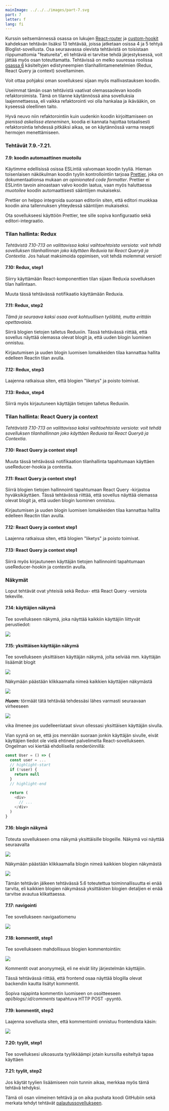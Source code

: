 ```yaml
---
mainImage: ../../../images/part-7.svg
part: 7
letter: f
lang: fi
---
```


<div class="content">

Kurssin seitsemännessä osassa on lukujen [React-router](/osa7/react_router) ja [custom-hookit](/osa7/custom_hookit) kahdeksan tehtävän lisäksi 13 tehtävää, joissa jatketaan osissa 4 ja 5 tehtyä Bloglist-sovellusta. Osa seuraavassa olevista tehtävistä on toisistaan riippumattomia "featureita", eli tehtäviä ei tarvitse tehdä järjestyksessä, voit jättää myös osan toteuttamatta. Tehtävissä on melko suuressa roolissa [osassa 6](/osa6) käsiteltyjen edistyneempien tilanhallintamenetelmien (Redux, React Query ja context) soveltaminen.

Voit ottaa pohjaksi oman sovelluksesi sijaan myös mallivastauksen koodin.

Useimmat tämän osan tehtävistä vaativat olemassaolevan koodin refaktoroimista. Tämä on tilanne käytännössä aina sovelluksia laajennettaessa, eli vaikka refaktorointi voi olla hankalaa ja ikävääkin, on kyseessä oleellinen taito.

Hyvä neuvo niin refaktorointiin kuin uudenkin koodin kirjoittamiseen on <i>pienissä askelissa eteneminen</i>, koodia ei kannata hajottaa totaalisesti refaktorointia tehdessä pitkäksi aikaa, se on käytännössä varma resepti hermojen menettämiseen.

</div>

<div class="tasks">

### Tehtävät 7.9.-7.21.

#### 7.9: koodin automaattinen muotoilu

Käytimme edellisissä osissa ESLintiä valvomaan koodin tyyliä. Hieman toisenlaisen näkökulman koodin tyylin kontrollointiin tarjoaa [Prettier](https://prettier.io/), joka on dokumentaationsa mukaan <i>an opinionated code formatter</i>. Prettier ei ESLintin tavoin ainoastaan valvo koodin laatua, vaan myös haluttaessa <i>muotoilee</i> koodin automaattisesti sääntöjen mukaiseksi.

Prettier on helppo integroida suoraan editoriin siten, että editori muokkaa koodin aina tallennuksen yhteydessä sääntöjen mukaiseksi. 

Ota sovellukseesi käyttöön Prettier, tee sille sopiva konfiguraatio sekä editori-integraatio.

### Tilan hallinta: Redux

<i>Tehtävistä 7.10-7.13 on valittavissa kaksi vaihtoehtoista versiota: voit tehdä sovelluksen tilanhallinnan joko käyttäen Reduxia tai React Queryä ja Contextia</i>. Jos haluat maksimoida oppimisen, voit tehdä molemmat versiot!

#### 7.10: Redux, step1

Siirry käyttämään React-komponenttien tilan sijaan Reduxia sovelluksen tilan hallintaan.

Muuta tässä tehtävässä notifikaatio käyttämään Reduxia.

#### 7.11: Redux, step2

<i>Tämä ja seuraava kaksi osaa ovat kohtuullisen työläitä, mutta erittäin opettavaisia.</i>

Siirrä blogien tietojen talletus Reduxiin. Tässä tehtävässä riittää, että sovellus näyttää olemassa olevat blogit ja, että uuden blogin luominen onnistuu.

Kirjautumisen ja uuden blogin luomisen lomakkeiden tilaa kannattaa hallita edelleen Reactin tilan avulla.

#### 7.12: Redux, step3

Laajenna ratkaisua siten, että blogien "liketys" ja poisto toimivat.

#### 7.13: Redux, step4

Siirrä myös kirjautuneen käyttäjän tietojen talletus Reduxiin.

### Tilan hallinta: React Query ja context

<i>Tehtävistä 7.10-7.13 on valittavissa kaksi vaihtoehtoista versiota: voit tehdä sovelluksen tilanhallinnan joko käyttäen Reduxia tai React Queryä ja Contextia</i>.

#### 7.10: React Query ja context step1

Muuta tässä tehtävässä notifikaation tilanhallinta tapahtumaan käyttäen useReducer-hookia ja contextia.

#### 7.11: React Query ja context step1

Siirrä blogien tietojen hallinnointi tapahtumaan React Query -kirjastoa hyväksikäyttäen. Tässä tehtävässä riittää, että sovellus näyttää olemassa olevat blogit ja, että uuden blogin luominen onnistuu.

Kirjautumisen ja uuden blogin luomisen lomakkeiden tilaa kannattaa hallita edelleen Reactin tilan avulla.

#### 7.12: React Query ja context step1

Laajenna ratkaisua siten, että blogien "liketys" ja poisto toimivat.

#### 7.13: React Query ja context step1

Siirrä myös kirjautuneen käyttäjän tietojen hallinnointi tapahtumaan useReducer-hookin ja contextin avulla.

### Näkymät

Loput tehtävät ovat yhteisiä sekä Redux- että React Query -versiota tekeville.

#### 7.14: käyttäjien näkymä

Tee sovellukseen näkymä, joka näyttää kaikkiin käyttäjiin liittyvät perustiedot:

![](../../images/7/41.png)

#### 7.15: yksittäisen käyttäjän näkymä

Tee sovellukseen yksittäisen käyttäjän näkymä, jolta selviää mm. käyttäjän lisäämät blogit

![](../../images/7/44.png)

Näkymään päästään klikkaamalla nimeä kaikkien käyttäjien näkymästä

![](../../images/7/43.png)

<i>**Huom:**</i> törmäät tätä tehtävää tehdessäsi lähes varmasti seuraavaan virheeseen

![](../../images/7/42ea.png)

vika ilmenee jos uudelleenlataat sivun ollessasi yksittäisen käyttäjän sivulla. 

Vian syynä on se, että jos mennään suoraan jonkin käyttäjän sivulle, eivät käyttäjien tiedot ole vielä ehtineet palvelimelta React-sovellukseen. Ongelman voi kiertää ehdollisella renderöinnillä:

```js
const User = () => {
  const user = ...
  // highlight-start
  if (!user) {
    return null
  }
  // highlight-end

  return (
    <div>
      // ...
    </div>
  )
}
```

#### 7.16: blogin näkymä

Toteuta sovellukseen oma näkymä yksittäisille blogeille. Näkymä voi näyttää seuraavalta

![](../../images/7/45.png)

Näkymään päästään klikkaamalla blogin nimeä kaikkien blogien näkymästä

![](../../images/7/46.png)

Tämän tehtävän jälkeen tehtävässä 5.6 toteutettua toiminnallisuutta ei enää tarvita, eli kaikkien blogien näkymässä yksittäisten blogien detaljien ei enää tarvitse avautua klikattaessa.

#### 7.17: navigointi

Tee sovellukseen navigaatiomenu

![](../../images/7/47.png)

#### 7.18: kommentit, step1

Tee sovellukseen mahdollisuus blogien kommentointiin:

![](../../images/7/48.png)

Kommentit ovat anonyymejä, eli ne eivät liity järjestelmän käyttäjiin.

Tässä tehtävässä riittää, että frontend osaa näyttää blogilla olevat backendin kautta lisätyt kommentit.

Sopiva rajapinta kommentin luomiseen on osoitteeseen <i>api/blogs/:id/comments</i> tapahtuva HTTP POST -pyyntö.

#### 7.19: kommentit, step2

Laajenna sovellusta siten, että kommentointi onnistuu frontendista käsin:

![](../../images/7/49.png)

#### 7.20: tyylit, step1

Tee sovelluksesi ulkoasusta tyylikkäämpi jotain kurssilla esiteltyä tapaa käyttäen

#### 7.21: tyylit, step2

Jos käytät tyylien lisäämiseen noin tunnin aikaa, merkkaa myös tämä tehtävä tehdyksi.

Tämä oli osan viimeinen tehtävä ja on aika pushata koodi GitHubiin sekä merkata tehdyt tehtävät [palautussovellukseen](https://study.cs.helsinki.fi/stats/courses/fullstack2023).

</div>
